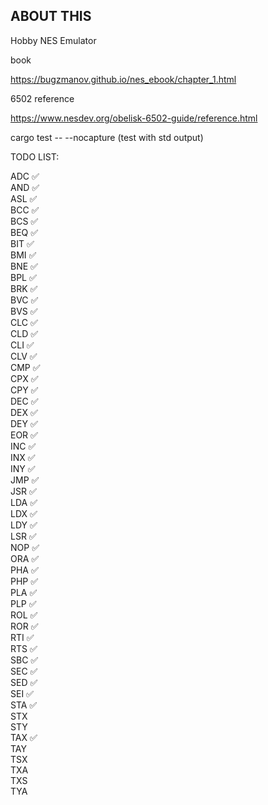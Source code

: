 ## ABOUT THIS
Hobby NES Emulator

book

https://bugzmanov.github.io/nes_ebook/chapter_1.html

6502 reference

https://www.nesdev.org/obelisk-6502-guide/reference.html

cargo test -- --nocapture (test with std output)

TODO LIST:

ADC ✅	\
AND ✅	\
ASL ✅	\
BCC ✅	\
BCS ✅	\
BEQ ✅	\
BIT ✅	\
BMI ✅	\
BNE ✅	\
BPL ✅	\
BRK ✅	\
BVC ✅	\
BVS ✅	\
CLC ✅	\
CLD ✅	\
CLI ✅	\
CLV ✅	\
CMP ✅	\
CPX ✅	\
CPY ✅	\
DEC ✅	\
DEX ✅	\
DEY ✅	\
EOR ✅	\
INC ✅	\
INX ✅	\
INY ✅	\
JMP ✅	\
JSR ✅	\
LDA ✅	\
LDX ✅	\
LDY ✅	\
LSR ✅	\
NOP ✅	\
ORA ✅	\
PHA ✅	\
PHP ✅	\
PLA ✅	\
PLP ✅	\
ROL ✅	\
ROR ✅	\
RTI ✅	\
RTS ✅	\
SBC ✅	\
SEC ✅	\
SED ✅	\
SEI ✅	\
STA ✅	\
STX	\
STY	\
TAX ✅	\
TAY	\
TSX	\
TXA	\
TXS	\
TYA	
